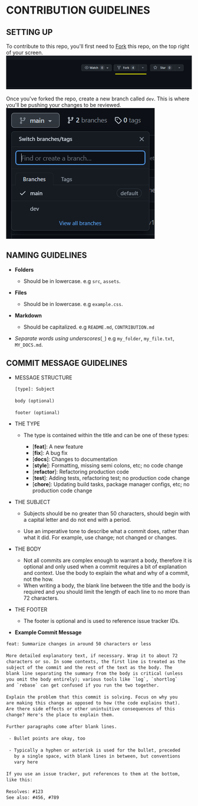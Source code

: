 # **CONTRIBUTION GUIDELINES**

## SETTING UP
To contribute to this repo, you'll first need to [Fork](https://github.com/JunDevHarsh/ReadmeEase/fork) this repo, on the top right of your screen.
![Fork Demo](assets/images/fork.png)

Once you've forked the repo, create a new branch called `dev`.
This is where you'll be pushing your changes to be reviewed.
![Dev Branch](assets/images/dev.png)


## **NAMING GUIDELINES**
- **Folders**
    - Should be in lowercase. e.g `src`, `assets`.

- **Files**
    - Should be in lowercase. e.g `example.css`.

- **Markdown**
    - Should be capitalized. e.g `README.md`, `CONTRIBUTION.md`
- *Separate words using underscores*(`_`) e.g `my_folder`, `my_file.txt`, `MY_DOCS.md`.

## **COMMIT MESSAGE GUIDELINES**
- MESSAGE STRUCTURE
    ```
    [type]: Subject

    body (optional)

    footer (optional)
    ```
- THE TYPE

    - The type is contained within the title and can be one of these types:

        - [**feat**]: A new feature
        - [**fix**]: A bug fix
        - [**docs**]: Changes to documentation
        - [**style**]: Formatting, missing semi colons, etc; no code change
        - [**refactor**]: Refactoring production code
        - [**test**]: Adding tests, refactoring test; no production code change
        - [**chore**]: Updating build tasks, package manager configs, etc; no production code change

- THE SUBJECT

    - Subjects should be no greater than 50 characters, should begin with a capital letter and do not end with a period.

    - Use an imperative tone to describe what a commit does, rather than what it did. For example, use change; not changed or changes.

- THE BODY

    - Not all commits are complex enough to warrant a body, therefore it is optional and only used when a commit requires a bit of explanation and context. Use the body to explain the what and why of a commit, not the how.
    - When writing a body, the blank line between the title and the body is required and you should limit the length of each line to no more than 72 characters.

- THE FOOTER
    - The footer is optional and is used to reference issue tracker IDs.

- **Example Commit Message**
```
feat: Summarize changes in around 50 characters or less

More detailed explanatory text, if necessary. Wrap it to about 72
characters or so. In some contexts, the first line is treated as the
subject of the commit and the rest of the text as the body. The
blank line separating the summary from the body is critical (unless
you omit the body entirely); various tools like `log`, `shortlog`
and `rebase` can get confused if you run the two together.

Explain the problem that this commit is solving. Focus on why you
are making this change as opposed to how (the code explains that).
Are there side effects or other unintuitive consequences of this
change? Here's the place to explain them.

Further paragraphs come after blank lines.

 - Bullet points are okay, too

 - Typically a hyphen or asterisk is used for the bullet, preceded
   by a single space, with blank lines in between, but conventions
   vary here

If you use an issue tracker, put references to them at the bottom,
like this:

Resolves: #123
See also: #456, #789
```